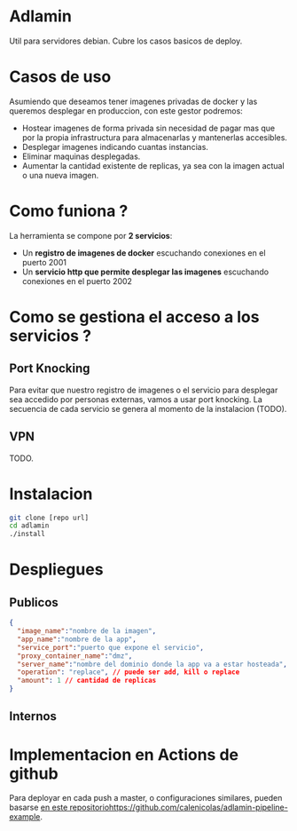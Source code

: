 # Adlamin

Util para servidores debian.
Cubre los casos basicos de deploy.

# Casos de uso

Asumiendo que deseamos tener imagenes privadas de docker y las queremos desplegar en produccion, con este gestor podremos:

- Hostear imagenes de forma privada sin necesidad de pagar mas que por la propia infrastructura para almacenarlas y mantenerlas accesibles.
- Desplegar imagenes indicando cuantas instancias.
- Eliminar maquinas desplegadas.
- Aumentar la cantidad existente de replicas, ya sea con la imagen actual o una nueva imagen.

# Como funiona ?

La herramienta se compone por **2 servicios**:

- Un **registro de imagenes de docker** escuchando conexiones en el puerto 2001
- Un **servicio http que permite desplegar las imagenes** escuchando conexiones en el puerto 2002

# Como se gestiona el acceso a los servicios ?

## Port Knocking

Para evitar que nuestro registro de imagenes o el servicio para desplegar sea accedido por personas externas, vamos a usar port knocking.
La secuencia de cada servicio se genera al momento de la instalacion (TODO).

## VPN
TODO.

# Instalacion

```bash
git clone [repo url]
cd adlamin
./install
```

# Despliegues

## Publicos

```json
{
  "image_name":"nombre de la imagen",
  "app_name":"nombre de la app",
  "service_port":"puerto que expone el servicio",
  "proxy_container_name":"dmz",
  "server_name":"nombre del dominio donde la app va a estar hosteada",
  "operation": "replace", // puede ser add, kill o replace
  "amount": 1 // cantidad de replicas
}
```

## Internos

# Implementacion en Actions de github

Para deployar en cada push a master, o configuraciones similares, pueden basarse [en este repositorio](https://github.com/calenicolas/adlamin-pipeline-example)https://github.com/calenicolas/adlamin-pipeline-example.
